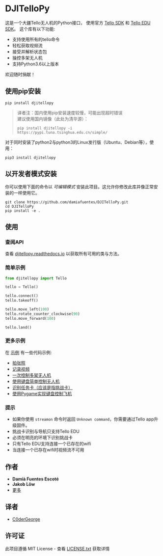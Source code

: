 # DJITelloPy
这是一个大疆Tello无人机的Python接口，
使用官方 [Tello SDK](https://dl-cdn.ryzerobotics.com/downloads/tello/20180910/Tello%20SDK%20Documentation%20EN_1.3.pdf) 和 [Tello EDU SDK](https://dl-cdn.ryzerobotics.com/downloads/Tello/Tello%20SDK%202.0%20User%20Guide.pdf)。 这个库有以下功能:

- 支持使用所有的tello命令
- 轻松获取视频流
- 接受并解析状态包
- 操控多架无人机
- 支持Python3.6以上版本

欢迎随时捐献！

## 使用pip安装
```
pip install djitellopy
```
> 译者注：国内使用pip安装速度较慢，可能出现超时错误\
> 建议使用国内镜像（此处为清华源）：
> ```
> pip install djitellopy -i https://pypi.tuna.tsinghua.edu.cn/simple/
> ```

对于同时安装了python2与python3的Linux发行版（Ubuntu、Debian等），使用：
```
pip3 install djitellopy
```

## 以开发者模式安装
你可以使用下面的命令以 *可编辑模式* 安装此项目。这允许你修改此库并像正常安装的一样使用它。

```
git clone https://github.com/damiafuentes/DJITelloPy.git
cd DJITelloPy
pip install -e .
```

## 使用
### 查阅API
查看 [djitellopy.readthedocs.io](https://djitellopy.readthedocs.io/en/latest/) 以获取所有可用的类与方法。

### 简单示例
```python
from djitellopy import Tello

tello = Tello()

tello.connect()
tello.takeoff()

tello.move_left(100)
tello.rotate_counter_clockwise(90)
tello.move_forward(100)

tello.land()
```

### 更多示例
在 [示例](examples/) 有一些代码示例:

- [拍张照](../examples/take-picture.py)
- [记录视频](../examples/record-video.py)
- [一次控制多架无人机](../examples/simple-swarm.py)
- [使用键盘简单控制无人机](../examples/manual-control-opencv.py)
- [识别任务卡（应该是指挑战卡）](../examples/mission-pads.py)
- [使用Pygame实现键盘控制飞机](../examples/manual_control_pygame.py)

### 提示
- 如果你使用 ```streamon``` 命令时返回 ```Unknown command```，你需要通过Tello app升级固件。
- 挑战卡识别与导航只支持Tello EDU
- 必须在明亮的环境下识别挑战卡
- 只有Tello EDU支持连接一个已存在的wifi
- 当连接一个已存在wifi时视频流不可用

## 作者

* **Damià Fuentes Escoté**
* **Jakob Löw**
* [更多](https://github.com/damiafuentes/DJITelloPy/graphs/contributors)

## 译者
* [C0derGeorge](https://github.com/C0derGeorge)


## 许可证

此项目遵循 MIT License - 查看 [LICENSE.txt](LICENSE.txt) 获取详情

